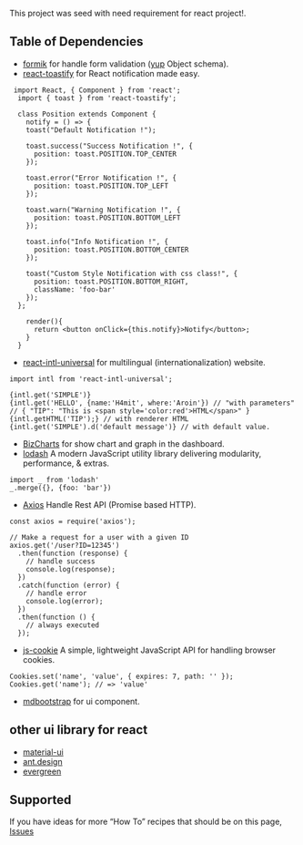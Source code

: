 This project was seed with need requirement for react project!.


## Table of Dependencies

- [formik](https://github.com/jaredpalmer/formik) for handle form validation ([yup](https://github.com/jquense/yup) Object schema).
- [react-toastify](https://github.com/fkhadra/react-toastify) for React notification made easy.
```
 import React, { Component } from 'react';
  import { toast } from 'react-toastify';

  class Position extends Component {
    notify = () => {
    toast("Default Notification !");

    toast.success("Success Notification !", {
      position: toast.POSITION.TOP_CENTER
    });

    toast.error("Error Notification !", {
      position: toast.POSITION.TOP_LEFT
    });
    
    toast.warn("Warning Notification !", {
      position: toast.POSITION.BOTTOM_LEFT
    });

    toast.info("Info Notification !", {
      position: toast.POSITION.BOTTOM_CENTER
    });

    toast("Custom Style Notification with css class!", {
      position: toast.POSITION.BOTTOM_RIGHT,
      className: 'foo-bar'
    });
  };

    render(){
      return <button onClick={this.notify}>Notify</button>;
    }
  }
```
- [react-intl-universal](https://github.com/alibaba/react-intl-universal) for multilingual (internationalization) website.
```
import intl from 'react-intl-universal';

{intl.get('SIMPLE')}
{intl.get('HELLO', {name:'H4mit', where:'Aroin'}) // "with parameters"
// { "TIP": "This is <span style='color:red'>HTML</span>" }
{intl.getHTML('TIP');} // with renderer HTML 
{intl.get('SIMPLE').d('default message')} // with default value.
```
- [BizCharts](https://github.com/alibaba/BizCharts) for show chart and graph in the dashboard.
- [lodash](https://github.com/lodash/lodash) A modern JavaScript utility library delivering modularity, performance, & extras.
```
import _ from 'lodash'
_.merge({}, {foo: 'bar'})
```
- [Axios](https://github.com/axios/axios) Handle Rest API (Promise based HTTP).
```
const axios = require('axios');

// Make a request for a user with a given ID
axios.get('/user?ID=12345')
  .then(function (response) {
    // handle success
    console.log(response);
  })
  .catch(function (error) {
    // handle error
    console.log(error);
  })
  .then(function () {
    // always executed
  });
```
- [js-cookie](https://github.com/js-cookie/js-cookie) A simple, lightweight JavaScript API for handling browser cookies.
```
Cookies.set('name', 'value', { expires: 7, path: '' });
Cookies.get('name'); // => 'value'
```
- [mdbootstrap](https://mdbootstrap.com/react) for ui component.
## other ui library for react 
- [material-ui](https://material-ui.com)
- [ant.design](https://ant.design/)
- [evergreen](https://github.com/segmentio/evergreen)


## Supported

If you have ideas for more “How To” recipes that should be on this page, [Issues](https://github.com/h4mit/react-seed/issues) 